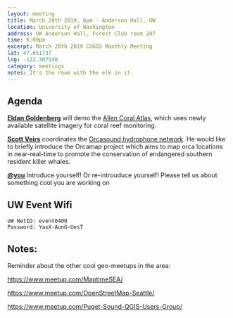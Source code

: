 ```yaml
---
layout: meeting
title: March 20th 2019, 6pm - Anderson Hall, UW
location: University of Washington
address: UW Anderson Hall, Forest Club room 207
time: 6:00pm
excerpt: March 20th 2019 CUGOS Monthly Meeting
lat: 47.651737
lng: -122.307540
category: meetings
notes: It's the room with the elk in it.
---
```



## Agenda

**[Eldan Goldenberg](https://eldang.xyz/)** will demo the [Allen Coral Atlas](http://allencoralatlas.org/), which uses newly available satellite imagery for coral reef monitoring.

**[Scott Veirs](https://scottveirs.github.io/)** coordinates the [Orcasound hydrophone network](http://orcasound.net). He would like to briefly introduce the Orcamap project which aims to map orca locations in near-real-time to promote the conservation of endangered southern resident killer whales. 

**[@you](http://cugos.org/people/)** Introduce yourself! Or re-introuduce yourself! Please tell us about something cool you are working on

## UW Event Wifi

```
UW NetID: event0400
Password: YaxX-AunG-UesT
```

## Notes: 
Reminder about the other cool geo-meetups in the area:

https://www.meetup.com/MaptimeSEA/

https://www.meetup.com/OpenStreetMap-Seattle/

https://www.meetup.com/Puget-Sound-QGIS-Users-Group/
